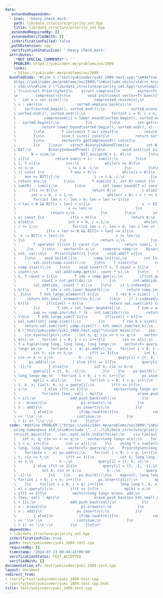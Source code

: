 ```yaml
---
data:
  _extendedDependsOn:
  - icon: ':heavy_check_mark:'
    path: lib/data_structure/priority_set.hpp
    title: lib/data_structure/priority_set.hpp
  _extendedRequiredBy: []
  _extendedVerifiedWith: []
  _isVerificationFailed: false
  _pathExtension: cpp
  _verificationStatusIcon: ':heavy_check_mark:'
  attributes:
    '*NOT_SPECIAL_COMMENTS*': ''
    PROBLEM: https://yukicoder.me/problems/no/2809
    links:
    - https://yukicoder.me/problems/no/2809
  bundledCode: "#line 1 \"test/yukicoder/yuki_2809.test.cpp\"\n#define PROBLEM \"\
    https://yukicoder.me/problems/no/2809\"\n#include <bits/stdc++.h>\nusing namespace\
    \ std;\n\n#line 2 \"lib/data_structure/priority_set.hpp\"\n\ntemplate <typename\
    \ T>\nstruct PrioritySet{\n    struct compress{\n        vector<T> sorted, compressed;\n\
    \n        compress(){}\n\n        void init(const vector<T> &vec){\n         \
    \   int n = vec.size();\n            compressed.resize(n);\n            for(T\
    \ x : vec){\n                sorted.emplace_back(x);\n            }\n        \
    \    sort(sorted.begin(), sorted.end());\n            sorted.erase(unique(sorted.begin(),\
    \ sorted.end()), sorted.end());\n            for(int i = 0; i < n; ++i){\n   \
    \             compressed[i] = lower_bound(sorted.begin(), sorted.end(), vec[i])\
    \ - sorted.begin();\n            }\n        }\n\n        int get(const T &x) const{\n\
    \            return lower_bound(sorted.begin(), sorted.end(), x) - sorted.begin();\n\
    \        }\n\n        T inv(const T &x) const{\n            return sorted[x];\n\
    \        }\n\n        size_t size() const{\n            return sorted.size();\n\
    \        }\n\n        vector<T> getCompressed() const{\n            return compressed;\n\
    \        }\n    };\n\n    struct BinaryIndexedTree{\n        int N;\n        vector<T>\
    \ BIT;\n        BinaryIndexedTree() {}\n\n        void init(int size){\n     \
    \       N = size;\n            BIT.assign(N + 1, 0);\n        }\n\n        T get(int\
    \ i){\n            return sum(i + 1) - sum(i);\n        }\n\n        void add(int\
    \ i, T x){\n            i++;\n            while(i <= N){\n                BIT[i]\
    \ += x;\n                i += i & -i;\n            }\n        }\n\n        T sum(int\
    \ i) const {\n            T ans = 0;\n            while(i > 0){\n            \
    \    ans += BIT[i];\n                i -= i & -i;\n            }\n           \
    \ return ans;\n        }\n\n        T sum(int L, int R) const {\n            return\
    \ sum(R) - sum(L);\n        }\n\n        int lower_bound(T x) const {\n      \
    \      if(x <= 0){\n                return 0;\n            } else{\n         \
    \       int v = 0, r = 1;\n                while(r < N) r = r << 1;\n        \
    \        for(int len = r; len > 0; len = len >> 1){\n                    if(v\
    \ + len < N && BIT[v + len] < x){\n                        x -= BIT[v + len];\n\
    \                        v += len;\n                    }\n                }\n\
    \                return v;\n            }\n        }\n\n        int upper_bound(T\
    \ x) const {\n            if(x < 0){\n                return 0;\n            }\
    \ else{\n                int v = 0, r = 1;\n                while(r <= N) r =\
    \ r << 1;\n                for(int len = r; len > 0; len = len >> 1){\n      \
    \              if(v + len <= N && BIT[v + len] <= x){\n                      \
    \  x -= BIT[v + len];\n                        v += len;\n                   \
    \ }\n                }\n                return v;\n            }\n        }\n\n\
    \        T operator [](int i) const {\n            return sum(i, i + 1);\n   \
    \     }\n    };\n\n    vector<T> a;\n    compress comp;\n    BinaryIndexedTree\
    \ cnt, val;\n\n    PrioritySet(){ }\n\n    void add(T x){\n        a.push_back(x);\n\
    \    }\n\n    void build(){\n        comp.init(a);\n        cnt.init(comp.size());\n\
    \        val.init(comp.size());\n    }\n\n    T size(){\n        return cnt.sum((int)\
    \ comp.size());\n    }\n\n    void insert(T x, T count = 1){\n        cnt.add(comp.get(x),\
    \ count);\n        val.add(comp.get(x), count * x);\n    }\n\n    void erase(T\
    \ x, T count = 1){\n        T idx = comp.get(x);\n        if(cnt.get(idx) < count){\n\
    \            count = cnt.get(idx);\n        }\n        cnt.add(idx, -count);\n\
    \        val.add(idx, -count * x);\n    }\n\n    // 1-indexed\n    T kth_small_element(T\
    \ k){\n        T idx = cnt.lower_bound(k);\n        return comp.inv(idx);\n  \
    \  }\n\n    T kth_large_element(T k){\n        T rev_k = size() - k + 1;\n   \
    \     return kth_small_element(rev_k);\n    }\n\n    // 1-indexed\n    T kth_small_sum(T\
    \ k){\n        if(size() < k){\n            return val.sum((int) comp.size());\n\
    \        }\n        T idx = cnt.lower_bound(k);\n        T sum = val.sum(idx);\n\
    \        sum += comp.inv(idx) * (k - cnt.sum(idx));\n        return sum;\n   \
    \ }\n\n    T kth_large_sum(T k){\n        if(size() < k){\n            return\
    \ val.sum((int) comp.size());\n        }\n        T rev_k = size() - k;\n    \
    \    return val.sum((int) comp.size()) - kth_small_sum(rev_k);\n    }\n};\n#line\
    \ 6 \"test/yukicoder/yuki_2809.test.cpp\"\n\nint main(){\n    ios::sync_with_stdio(false);\n\
    \    cin.tie(nullptr);\n\n    int n, q; cin >> n >> q;\n    vector<long long>\
    \ a(n);\n    for(int i = 0; i < n; i++){\n        cin >> a[i];\n    }\n    using\
    \ T = tuple<long long, long long, long long>;\n    vector<T> query(q);\n    PrioritySet<long\
    \ long> ps;\n    for(auto v : a) ps.add(v);\n    for(int i = 0; i < q; i++){\n\
    \        int t; cin >> t;\n        if(t == 1){\n            int k; long long x;\
    \ cin >> k >> x;\n            k--;\n            query[i] = {t, k, x};\n      \
    \      ps.add(x);\n        } else if(t == 2){\n            query[i] = {t, -1,\
    \ -1};\n        } else{\n            int k; cin >> k;\n            k--;\n    \
    \        query[i] = {t, k, -1};\n        }\n    }\n    ps.build();\n\n    map<int,\
    \ long long> mp;\n    for(int i = 0; i < n; i++){\n        ps.insert(a[i]);\n\
    \        mp[i] = a[i];\n    }\n    for(int i = 0; i < q; i++){\n        long long\
    \ t, k, x; tie(t, k, x) = query[i];\n        if(t == 1){\n            mp[k] =\
    \ x;\n        } else if(t == 2){\n            vector<long long> erase, add;\n\
    \            for(auto [key, val] : mp){\n                erase.push_back(ps.kth_small_element(key\
    \ + 1));\n                add.push_back(val);\n            }\n            for(auto\
    \ v : erase){\n                ps.erase(v);\n            }\n            for(auto\
    \ v : add){\n                ps.insert(v);\n            }\n            mp.clear();\n\
    \        } else{\n            if(mp.count(k)){\n                cout << mp[k]\
    \ << '\\n';\n                continue;\n            }\n            cout << ps.kth_small_element(k\
    \ + 1) << '\\n';\n        }\n    }\n}\n"
  code: "#define PROBLEM \"https://yukicoder.me/problems/no/2809\"\n#include <bits/stdc++.h>\n\
    using namespace std;\n\n#include \"../../lib/data_structure/priority_set.hpp\"\
    \n\nint main(){\n    ios::sync_with_stdio(false);\n    cin.tie(nullptr);\n\n \
    \   int n, q; cin >> n >> q;\n    vector<long long> a(n);\n    for(int i = 0;\
    \ i < n; i++){\n        cin >> a[i];\n    }\n    using T = tuple<long long, long\
    \ long, long long>;\n    vector<T> query(q);\n    PrioritySet<long long> ps;\n\
    \    for(auto v : a) ps.add(v);\n    for(int i = 0; i < q; i++){\n        int\
    \ t; cin >> t;\n        if(t == 1){\n            int k; long long x; cin >> k\
    \ >> x;\n            k--;\n            query[i] = {t, k, x};\n            ps.add(x);\n\
    \        } else if(t == 2){\n            query[i] = {t, -1, -1};\n        } else{\n\
    \            int k; cin >> k;\n            k--;\n            query[i] = {t, k,\
    \ -1};\n        }\n    }\n    ps.build();\n\n    map<int, long long> mp;\n   \
    \ for(int i = 0; i < n; i++){\n        ps.insert(a[i]);\n        mp[i] = a[i];\n\
    \    }\n    for(int i = 0; i < q; i++){\n        long long t, k, x; tie(t, k,\
    \ x) = query[i];\n        if(t == 1){\n            mp[k] = x;\n        } else\
    \ if(t == 2){\n            vector<long long> erase, add;\n            for(auto\
    \ [key, val] : mp){\n                erase.push_back(ps.kth_small_element(key\
    \ + 1));\n                add.push_back(val);\n            }\n            for(auto\
    \ v : erase){\n                ps.erase(v);\n            }\n            for(auto\
    \ v : add){\n                ps.insert(v);\n            }\n            mp.clear();\n\
    \        } else{\n            if(mp.count(k)){\n                cout << mp[k]\
    \ << '\\n';\n                continue;\n            }\n            cout << ps.kth_small_element(k\
    \ + 1) << '\\n';\n        }\n    }\n}\n"
  dependsOn:
  - lib/data_structure/priority_set.hpp
  isVerificationFile: true
  path: test/yukicoder/yuki_2809.test.cpp
  requiredBy: []
  timestamp: '2024-07-13 00:44:41+09:00'
  verificationStatus: TEST_ACCEPTED
  verifiedWith: []
documentation_of: test/yukicoder/yuki_2809.test.cpp
layout: document
redirect_from:
- /verify/test/yukicoder/yuki_2809.test.cpp
- /verify/test/yukicoder/yuki_2809.test.cpp.html
title: test/yukicoder/yuki_2809.test.cpp
---
```

